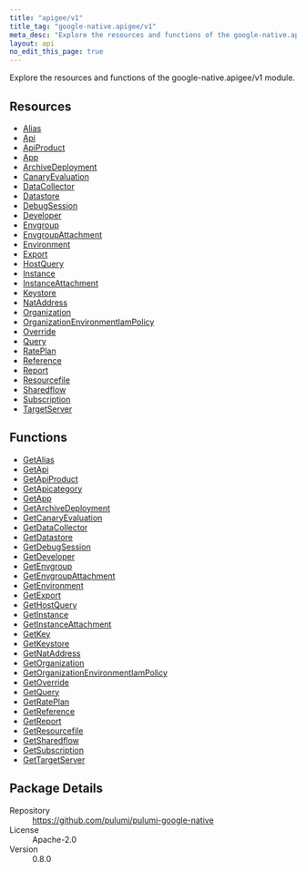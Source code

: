 ```yaml
---
title: "apigee/v1"
title_tag: "google-native.apigee/v1"
meta_desc: "Explore the resources and functions of the google-native.apigee/v1 module."
layout: api
no_edit_this_page: true
---
```


<!-- WARNING: this file was generated by Pulumi Docs Generator. -->
<!-- Do not edit by hand unless you're certain you know what you are doing! -->

Explore the resources and functions of the google-native.apigee/v1 module.

<h2 id="resources">Resources</h2>
<ul class="api">
    <li><a href="alias" title="Alias"><span class="api-symbol api-symbol--resource"></span>Alias</a></li>
    <li><a href="api" title="Api"><span class="api-symbol api-symbol--resource"></span>Api</a></li>
    <li><a href="apiproduct" title="ApiProduct"><span class="api-symbol api-symbol--resource"></span>ApiProduct</a></li>
    <li><a href="app" title="App"><span class="api-symbol api-symbol--resource"></span>App</a></li>
    <li><a href="archivedeployment" title="ArchiveDeployment"><span class="api-symbol api-symbol--resource"></span>ArchiveDeployment</a></li>
    <li><a href="canaryevaluation" title="CanaryEvaluation"><span class="api-symbol api-symbol--resource"></span>CanaryEvaluation</a></li>
    <li><a href="datacollector" title="DataCollector"><span class="api-symbol api-symbol--resource"></span>DataCollector</a></li>
    <li><a href="datastore" title="Datastore"><span class="api-symbol api-symbol--resource"></span>Datastore</a></li>
    <li><a href="debugsession" title="DebugSession"><span class="api-symbol api-symbol--resource"></span>DebugSession</a></li>
    <li><a href="developer" title="Developer"><span class="api-symbol api-symbol--resource"></span>Developer</a></li>
    <li><a href="envgroup" title="Envgroup"><span class="api-symbol api-symbol--resource"></span>Envgroup</a></li>
    <li><a href="envgroupattachment" title="EnvgroupAttachment"><span class="api-symbol api-symbol--resource"></span>EnvgroupAttachment</a></li>
    <li><a href="environment" title="Environment"><span class="api-symbol api-symbol--resource"></span>Environment</a></li>
    <li><a href="export" title="Export"><span class="api-symbol api-symbol--resource"></span>Export</a></li>
    <li><a href="hostquery" title="HostQuery"><span class="api-symbol api-symbol--resource"></span>HostQuery</a></li>
    <li><a href="instance" title="Instance"><span class="api-symbol api-symbol--resource"></span>Instance</a></li>
    <li><a href="instanceattachment" title="InstanceAttachment"><span class="api-symbol api-symbol--resource"></span>InstanceAttachment</a></li>
    <li><a href="keystore" title="Keystore"><span class="api-symbol api-symbol--resource"></span>Keystore</a></li>
    <li><a href="nataddress" title="NatAddress"><span class="api-symbol api-symbol--resource"></span>NatAddress</a></li>
    <li><a href="organization" title="Organization"><span class="api-symbol api-symbol--resource"></span>Organization</a></li>
    <li><a href="organizationenvironmentiampolicy" title="OrganizationEnvironmentIamPolicy"><span class="api-symbol api-symbol--resource"></span>OrganizationEnvironmentIamPolicy</a></li>
    <li><a href="override" title="Override"><span class="api-symbol api-symbol--resource"></span>Override</a></li>
    <li><a href="query" title="Query"><span class="api-symbol api-symbol--resource"></span>Query</a></li>
    <li><a href="rateplan" title="RatePlan"><span class="api-symbol api-symbol--resource"></span>RatePlan</a></li>
    <li><a href="reference" title="Reference"><span class="api-symbol api-symbol--resource"></span>Reference</a></li>
    <li><a href="report" title="Report"><span class="api-symbol api-symbol--resource"></span>Report</a></li>
    <li><a href="resourcefile" title="Resourcefile"><span class="api-symbol api-symbol--resource"></span>Resourcefile</a></li>
    <li><a href="sharedflow" title="Sharedflow"><span class="api-symbol api-symbol--resource"></span>Sharedflow</a></li>
    <li><a href="subscription" title="Subscription"><span class="api-symbol api-symbol--resource"></span>Subscription</a></li>
    <li><a href="targetserver" title="TargetServer"><span class="api-symbol api-symbol--resource"></span>TargetServer</a></li>
</ul>

<h2 id="functions">Functions</h2>
<ul class="api">
    <li><a href="getalias" title="GetAlias"><span class="api-symbol api-symbol--function"></span>GetAlias</a></li>
    <li><a href="getapi" title="GetApi"><span class="api-symbol api-symbol--function"></span>GetApi</a></li>
    <li><a href="getapiproduct" title="GetApiProduct"><span class="api-symbol api-symbol--function"></span>GetApiProduct</a></li>
    <li><a href="getapicategory" title="GetApicategory"><span class="api-symbol api-symbol--function"></span>GetApicategory</a></li>
    <li><a href="getapp" title="GetApp"><span class="api-symbol api-symbol--function"></span>GetApp</a></li>
    <li><a href="getarchivedeployment" title="GetArchiveDeployment"><span class="api-symbol api-symbol--function"></span>GetArchiveDeployment</a></li>
    <li><a href="getcanaryevaluation" title="GetCanaryEvaluation"><span class="api-symbol api-symbol--function"></span>GetCanaryEvaluation</a></li>
    <li><a href="getdatacollector" title="GetDataCollector"><span class="api-symbol api-symbol--function"></span>GetDataCollector</a></li>
    <li><a href="getdatastore" title="GetDatastore"><span class="api-symbol api-symbol--function"></span>GetDatastore</a></li>
    <li><a href="getdebugsession" title="GetDebugSession"><span class="api-symbol api-symbol--function"></span>GetDebugSession</a></li>
    <li><a href="getdeveloper" title="GetDeveloper"><span class="api-symbol api-symbol--function"></span>GetDeveloper</a></li>
    <li><a href="getenvgroup" title="GetEnvgroup"><span class="api-symbol api-symbol--function"></span>GetEnvgroup</a></li>
    <li><a href="getenvgroupattachment" title="GetEnvgroupAttachment"><span class="api-symbol api-symbol--function"></span>GetEnvgroupAttachment</a></li>
    <li><a href="getenvironment" title="GetEnvironment"><span class="api-symbol api-symbol--function"></span>GetEnvironment</a></li>
    <li><a href="getexport" title="GetExport"><span class="api-symbol api-symbol--function"></span>GetExport</a></li>
    <li><a href="gethostquery" title="GetHostQuery"><span class="api-symbol api-symbol--function"></span>GetHostQuery</a></li>
    <li><a href="getinstance" title="GetInstance"><span class="api-symbol api-symbol--function"></span>GetInstance</a></li>
    <li><a href="getinstanceattachment" title="GetInstanceAttachment"><span class="api-symbol api-symbol--function"></span>GetInstanceAttachment</a></li>
    <li><a href="getkey" title="GetKey"><span class="api-symbol api-symbol--function"></span>GetKey</a></li>
    <li><a href="getkeystore" title="GetKeystore"><span class="api-symbol api-symbol--function"></span>GetKeystore</a></li>
    <li><a href="getnataddress" title="GetNatAddress"><span class="api-symbol api-symbol--function"></span>GetNatAddress</a></li>
    <li><a href="getorganization" title="GetOrganization"><span class="api-symbol api-symbol--function"></span>GetOrganization</a></li>
    <li><a href="getorganizationenvironmentiampolicy" title="GetOrganizationEnvironmentIamPolicy"><span class="api-symbol api-symbol--function"></span>GetOrganizationEnvironmentIamPolicy</a></li>
    <li><a href="getoverride" title="GetOverride"><span class="api-symbol api-symbol--function"></span>GetOverride</a></li>
    <li><a href="getquery" title="GetQuery"><span class="api-symbol api-symbol--function"></span>GetQuery</a></li>
    <li><a href="getrateplan" title="GetRatePlan"><span class="api-symbol api-symbol--function"></span>GetRatePlan</a></li>
    <li><a href="getreference" title="GetReference"><span class="api-symbol api-symbol--function"></span>GetReference</a></li>
    <li><a href="getreport" title="GetReport"><span class="api-symbol api-symbol--function"></span>GetReport</a></li>
    <li><a href="getresourcefile" title="GetResourcefile"><span class="api-symbol api-symbol--function"></span>GetResourcefile</a></li>
    <li><a href="getsharedflow" title="GetSharedflow"><span class="api-symbol api-symbol--function"></span>GetSharedflow</a></li>
    <li><a href="getsubscription" title="GetSubscription"><span class="api-symbol api-symbol--function"></span>GetSubscription</a></li>
    <li><a href="gettargetserver" title="GetTargetServer"><span class="api-symbol api-symbol--function"></span>GetTargetServer</a></li>
</ul>

<h2 id="package-details">Package Details</h2>
<dl class="package-details">
	<dt>Repository</dt>
	<dd><a href="https://github.com/pulumi/pulumi-google-native">https://github.com/pulumi/pulumi-google-native</a></dd>
	<dt>License</dt>
	<dd>Apache-2.0</dd>
	<dt>Version</dt>
	<dd>0.8.0</dd>
</dl>

